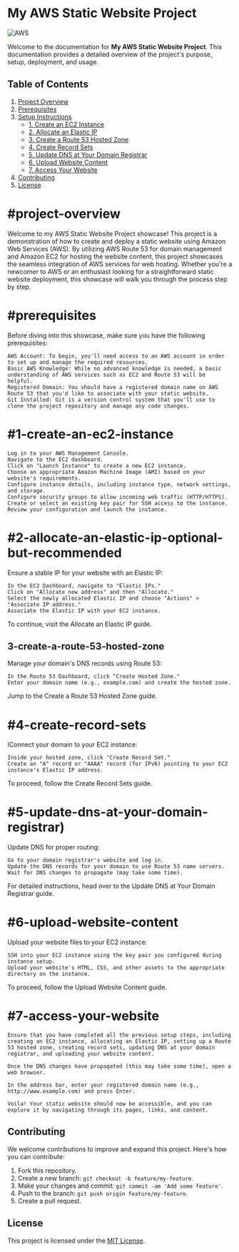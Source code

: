 # My AWS Static Website Project

![AWS](https://img.shields.io/badge/AWS-%23FF9900.svg?style=for-the-badge&logo=amazon-aws&logoColor=white)

Welcome to the documentation for **My AWS Static Website Project**. This documentation provides a detailed overview of the project's purpose, setup, deployment, and usage.

## Table of Contents

1. [Project Overview](#project-overview)
2. [Prerequisites](#prerequisites)
3. [Setup Instructions](#setup-instructions)
    - [1. Create an EC2 Instance](#1-create-an-ec2-instance)
    - [2. Allocate an Elastic IP](#2-allocate-an-elastic-ip-optional-but-recommended)
    - [3. Create a Route 53 Hosted Zone](#3-create-a-route-53-hosted-zone)
    - [4. Create Record Sets](#4-create-record-sets)
    - [5. Update DNS at Your Domain Registrar](#5-update-dns-at-your-domain-registrar)
    - [6. Upload Website Content](#6-upload-website-content)
    - [7. Access Your Website](#7-access-your-website)
4. [Contributing](#contributing)
5. [License](#license)

# #project-overview

Welcome to my AWS Static Website Project showcase! This project is a demonstration of how to create and deploy a static website using Amazon Web Services (AWS). By utilizing AWS Route 53 for domain management and Amazon EC2 for hosting the website content, this project showcases the seamless integration of AWS services for web hosting. Whether you're a newcomer to AWS or an enthusiast looking for a straightforward static website deployment, this showcase will walk you through the process step by step.

# #prerequisites

Before diving into this showcase, make sure you have the following prerequisites:

    AWS Account: To begin, you'll need access to an AWS account in order to set up and manage the required resources.
    Basic AWS Knowledge: While no advanced knowledge is needed, a basic understanding of AWS services such as EC2 and Route 53 will be helpful.
    Registered Domain: You should have a registered domain name on AWS Route 53 that you'd like to associate with your static website.
    Git Installed: Git is a version control system that you'll use to clone the project repository and manage any code changes.

# #1-create-an-ec2-instance

    Log in to your AWS Management Console.
    Navigate to the EC2 dashboard.
    Click on "Launch Instance" to create a new EC2 instance.
    Choose an appropriate Amazon Machine Image (AMI) based on your website's requirements.
    Configure instance details, including instance type, network settings, and storage.
    Configure security groups to allow incoming web traffic (HTTP/HTTPS).
    Create or select an existing key pair for SSH access to the instance.
    Review your configuration and launch the instance.

# #2-allocate-an-elastic-ip-optional-but-recommended

Ensure a stable IP for your website with an Elastic IP:

    In the EC2 Dashboard, navigate to "Elastic IPs."
    Click on "Allocate new address" and then "Allocate."
    Select the newly allocated Elastic IP and choose "Actions" > "Associate IP address."
    Associate the Elastic IP with your EC2 instance.

To continue, visit the Allocate an Elastic IP guide.
## 3-create-a-route-53-hosted-zone

Manage your domain's DNS records using Route 53:

    In the Route 53 Dashboard, click "Create Hosted Zone."
    Enter your domain name (e.g., example.com) and create the hosted zone.

Jump to the Create a Route 53 Hosted Zone guide.
# #4-create-record-sets

IConnect your domain to your EC2 instance:

    Inside your hosted zone, click "Create Record Set."
    Create an "A" record or "AAAA" record (for IPv6) pointing to your EC2 instance's Elastic IP address.
To proceed, follow the Create Record Sets guide.
# #5-update-dns-at-your-domain-registrar)

Update DNS for proper routing:

    Go to your domain registrar's website and log in.
    Update the DNS records for your domain to use Route 53 name servers.
    Wait for DNS changes to propagate (may take some time).

For detailed instructions, head over to the Update DNS at Your Domain Registrar guide.
# #6-upload-website-content

Upload your website files to your EC2 instance:

    SSH into your EC2 instance using the key pair you configured during instance setup.
    Upload your website's HTML, CSS, and other assets to the appropriate directory on the instance.

To proceed, follow the Upload Website Content guide.
# #7-access-your-website

    Ensure that you have completed all the previous setup steps, including creating an EC2 instance, allocating an Elastic IP, setting up a Route 53 hosted zone, creating record sets, updating DNS at your domain registrar, and uploading your website content.

    Once the DNS changes have propagated (this may take some time), open a web browser.

    In the address bar, enter your registered domain name (e.g., http://www.example.com) and press Enter.

    Voila! Your static website should now be accessible, and you can explore it by navigating through its pages, links, and content.

## Contributing

We welcome contributions to improve and expand this project. Here's how you can contribute:

1. Fork this repository.
2. Create a new branch: `git checkout -b feature/my-feature`.
3. Make your changes and commit: `git commit -am 'Add some feature'`.
4. Push to the branch: `git push origin feature/my-feature`.
5. Create a pull request.

## License

This project is licensed under the [MIT License](LICENSE).
